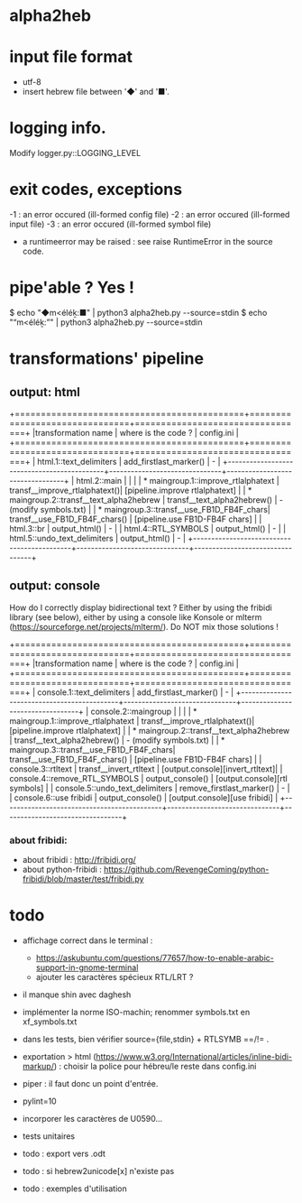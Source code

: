 # alpha2heb

# input file format
* utf-8
* insert hebrew file between '◆' and '■'.

# logging info.
Modify logger.py::LOGGING_LEVEL

# exit codes, exceptions
-1 : an error occured (ill-formed config file)
-2 : an error occured (ill-formed input file)
-3 : an error occured (ill-formed symbol file)

* a runtimeerror may be raised : see raise RuntimeError in the source code.

# pipe'able ? Yes !
$ echo "◆m<éléḵ:■" | python3 alpha2heb.py --source=stdin
$ echo "“m<éléḵ:”" | python3 alpha2heb.py --source=stdin

# transformations' pipeline
## output: html

+============================================+===============================+=================================+
|transformation name                         | where is the code ?           | config.ini                      |
+============================================+===============================+=================================+
| html.1::text_delimiters                    | add_firstlast_marker()        | -                               |
+--------------------------------------------+-------------------------------+---------------------------------+
| html.2::main                               |                               |                                 |
|  * maingroup.1::improve_rtlalphatext       | transf__improve_rtlalphatext()| [pipeline.improve rtlalphatext] |
|  * maingroup.2::transf__text_alpha2hebrew  | transf__text_alpha2hebrew()   | - (modify symbols.txt)          |
|  * maingroup.3::transf__use_FB1D_FB4F_chars| transf__use_FB1D_FB4F_chars() | [pipeline.use FB1D-FB4F chars]  |
| html.3::br                                 | output_html()                 | -                               |
| html.4::RTL_SYMBOLS                        | output_html()                 | -                               |
| html.5::undo_text_delimiters               | output_html()                 | -                               |
+--------------------------------------------+-------------------------------+---------------------------------+

## output: console

How do I correctly display bidirectional text ?
Either by using the fribidi library (see below), either by using a console like Konsole or mlterm (https://sourceforge.net/projects/mlterm/). Do NOT mix those solutions !

+============================================+===============================+=================================+
|transformation name                         | where is the code ?           | config.ini                      |
+============================================+===============================+=================================+
| console.1::text_delimiters                 | add_firstlast_marker()        | -                               |
+--------------------------------------------+-------------------------------+---------------------------------+
| console.2::maingroup                       |                               |                                 |
|  * maingroup.1::improve_rtlalphatext       | transf__improve_rtlalphatext()| [pipeline.improve rtlalphatext] |
|  * maingroup.2::transf__text_alpha2hebrew  | transf__text_alpha2hebrew()   | - (modify symbols.txt)          |
|  * maingroup.3::transf__use_FB1D_FB4F_chars| transf__use_FB1D_FB4F_chars() | [pipeline.use FB1D-FB4F chars]  |
| console.3::rtltext                         | transf__invert_rtltext        | [output.console][invert_rtltext]|
| console.4::remove_RTL_SYMBOLS              | output_console()              | [output.console][rtl symbols]   |
| console.5::undo_text_delimiters            | remove_firstlast_marker()     | -                               |
| console.6::use fribidi                     | output_console()              | [output.console][use fribidi]   |
+--------------------------------------------+-------------------------------+---------------------------------+

### about fribidi:
* about fribidi : http://fribidi.org/
* about python-fribidi : https://github.com/RevengeComing/python-fribidi/blob/master/test/fribidi.py

# todo
- affichage correct dans le terminal :
  - https://askubuntu.com/questions/77657/how-to-enable-arabic-support-in-gnome-terminal
  - ajouter les caractères spécieux RTL/LRT ?

- il manque shin avec daghesh
- implémenter la norme ISO-machin; renommer symbols.txt en xf_symbols.txt
- dans les tests, bien vérifier source={file,stdin} + RTLSYMB ==/!= .
- exportation > html (https://www.w3.org/International/articles/inline-bidi-markup/) : choisir la police pour hébreu/le reste dans config.ini
- piper : il faut donc un point d'entrée.
- pylint=10
- incorporer les caractères de U0590...
- tests unitaires
- todo : export vers .odt
- todo : si hebrew2unicode[x] n'existe pas
- todo : exemples d'utilisation
